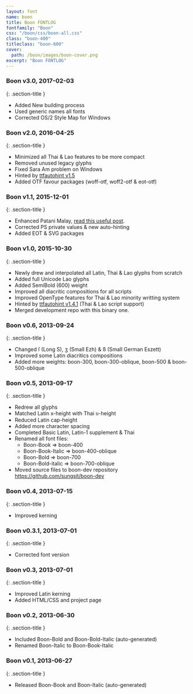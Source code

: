 ```yaml
---
layout: font
name: boon
title: Boon FONTLOG
fontfamily: "Boon"
css: "/boon/css/boon-all.css"
class: "boon-400"
titleclass: "boon-600"
cover:
  path: /boon/images/boon-cover.png
excerpt: "Boon FONTLOG"
---
```


### Boon v3.0, 2017-02-03
{: .section-title }

- Added New building process
- Used generic names all fonts
- Corrected OS/2 Style Map for Windows

### Boon v2.0, 2016-04-25
{: .section-title }

- Minimized all Thai & Lao features to be more compact
- Removed unused legacy glyphs
- Fixed Sara Am problem on Windows
- Hinted by [ttfautohint v1.5](http://www.freetype.org/ttfautohint/)
- Added OTF favour packages (woff-otf, woff2-otf & eot-otf)


### Boon v1.1, 2015-12-01
{: .section-title }

- Enhanced Patani Malay, [read this useful post](http://thep.blogspot.com/2015/08/patani-malay-support-in-fonts-tlwg-with.html).
- Corrected PS private values & new auto-hinting
- Added EOT & SVG packages

### Boon v1.0, 2015-10-30
{: .section-title }

- Newly drew and interpolated all Latin, Thai & Lao glyphs from scratch
- Added full Unicode Lao glyphs
- Added SemiBold (600) weight
- Improved all diacritic compositions for all scripts
- Improved OpenType features for Thai & Lao minority writting system
- Hinted by [ttfautohint v1.4.1](http://www.freetype.org/ttfautohint/) (Thai & Lao script support)
- Merged development repo with this binary one.

### Boon v0.6, 2013-09-24
{: .section-title }

- Changed ſ (Long S), ʒ (Small Ezh) & ß (Small German Eszett)
- Improved some Latin diacritics compositions
- Added more weights: boon-300, boon-300-oblique, boon-500 & boon-500-oblique

### Boon v0.5, 2013-09-17
{: .section-title }

- Redrew all glyphs
- Matched Latin x-height with Thai บ-height
- Reduced Latin cap-height
- Added more character spacing
- Completed Basic Latin, Latin-1 supplement & Thai
- Renamed all font files:
    - Boon-Book => boon-400
    - Boon-Book-Italic => boon-400-oblique
    - Boon-Bold => boon-700
    - Boon-Bold-italic => boon-700-oblique
- Moved source files to boon-dev repository <https://github.com/sungsit/boon-dev>

### Boon v0.4, 2013-07-15
{: .section-title }

- Improved kerning

### Boon v0.3.1, 2013-07-01
{: .section-title }

- Corrected font version

### Boon v0.3, 2013-07-01
{: .section-title }

- Improved Latin kerning
- Added HTML/CSS and project page

### Boon v0.2, 2013-06-30
{: .section-title }

- Included Boon-Bold and Boon-Bold-Italic (auto-generated)
- Renamed Boon-Italic to Boon-Book-Italic

### Boon v0.1, 2013-06-27
{: .section-title }

- Released Boon-Book and Boon-Italic (auto-generated)

